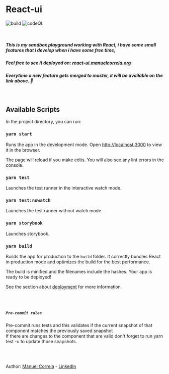 # React-ui
![build](https://github.com/manuelc2209/react-login/actions/workflows/main.yml/badge.svg)
![codeQL](https://github.com/manuelc2209/react-login/actions/workflows/codeql-analysis.yml/badge.svg)

<br/>

##### This is my sandbox playground working with React, i have some small features that i develop when i have some free time,

##### Feel free to see it deployed on: [react-ui.manuelcorreia.org](https://react-ui.manuelcorreia.org)
##### Everytime a new feature gets merged to master, it will be available on the link above. 💎

<br/>

## Available Scripts

In the project directory, you can run:

### `yarn start`

Runs the app in the development mode.
Open [http://localhost:3000](http://localhost:3000) to view it in the browser.

The page will reload if you make edits.
You will also see any lint errors in the console.

### `yarn test`

Launches the test runner in the interactive watch mode.

### `yarn test:nowatch`

Launches the test runner without watch mode.

### `yarn storybook`

Launches storybook.

### `yarn build`

Builds the app for production to the `build` folder.
It correctly bundles React in production mode and optimizes the build for the best performance.

The build is minified and the filenames include the hashes.
Your app is ready to be deployed!

See the section about [deployment](https://facebook.github.io/create-react-app/docs/deployment) for more information.

<br>
<br>

##### `Pre-commit rules`
Pre-commit runs tests and this validates if the current snapshot of that component matches the previously saved snapshot
<br>
If there are changes to the component that are valid don't forget to run yarn test -u to update those snapshots.


<br>
<br>

Author: [Manuel Correia](https://www.github.com/manuelc2209) - [LinkedIn](https://www.linkedin.com/in/manuel-correia2209)
